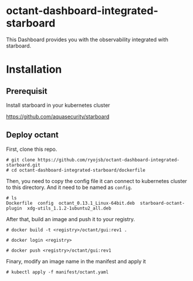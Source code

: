 # octant-dashboard-integrated-starboard
This Dashboard provides you with the observability integrated with starboard.

# Installation

## Prerequisit
Install starboard in your kubernetes cluster

https://github.com/aquasecurity/starboard

## Deploy octant

First, clone this repo.

```
# git clone https://github.com/ryojsb/octant-dashboard-integrated-starboard.git
# cd octant-dashboard-integrated-starboard/dockerfile
```

Then, you need to copy the config file it can connect to kubernetes cluster to this directory.
And it need to be named as `config`.

```
# ls
Dockerfile  config  octant_0.13.1_Linux-64bit.deb  starboard-octant-plugin  xdg-utils_1.1.2-1ubuntu2_all.deb
```

After that, build an image and push it to your registry.

```
# docker build -t <registry>/octant/gui:rev1 .

# docker login <registry>

# docker push <registry>/octant/gui:rev1
```

Finary, modify an image name in the manifest and apply it

```
# kubectl apply -f manifest/octant.yaml
```
